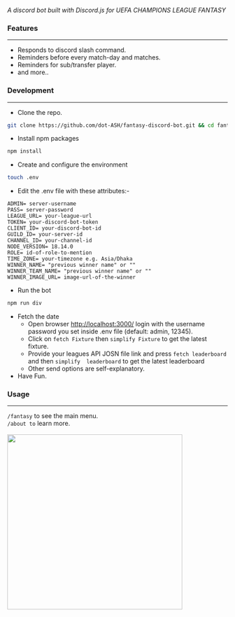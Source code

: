 *A discord bot built with Discord.js for UEFA CHAMPIONS LEAGUE FANTASY*

### Features
---

- Responds to discord slash command.
- Reminders before every match-day and matches.
- Reminders for sub/transfer player.
- and more..

### Development
---
- Clone the repo.
```bash
git clone https://github.com/dot-ASH/fantasy-discord-bot.git && cd fantasy-discord-bot
```
- Install npm packages
```bash
npm install 
```
- Create and configure the environment
```bash
touch .env
```
- Edit the .env file with these attributes:-
```plaintext
ADMIN= server-username
PASS= server-password
LEAGUE_URL= your-league-url
TOKEN= your-discord-bot-token
CLIENT_ID= your-discord-bot-id
GUILD_ID= your-server-id
CHANNEL_ID= your-channel-id
NODE_VERSION= 18.14.0
ROLE= id-of-role-to-mention
TIME_ZONE= your-timezone e.g. Asia/Dhaka
WINNER_NAME= "previous winner name" or ""
WINNER_TEAM_NAME= "previous winner name" or ""
WINNER_IMAGE_URL= image-url-of-the-winner
```
- Run the bot
```bash
npm run div
```
- Fetch the date
	- Open browser <http://localhost:3000/> login with the username password you set inside .env file (default: admin, 12345).
	- Click on `fetch Fixture` then `simplify Fixture` to get the latest fixture.
	- Provide your leagues API JOSN file link and press `fetch leaderboard` and then `simplify  leaderboard` to get the latest leaderboard
	- Other send options are self-explanatory.
- Have Fun.
### Usage
---

`/fantasy` to see the main menu. <br/>
`/about to` learn more.  <br/>
 <br/>
<img src="/Assets/disbot.gif" width="400"/>

